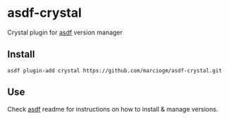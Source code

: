 # asdf-crystal

Crystal plugin for [asdf](https://github.com/asdf-vm/asdf) version manager

## Install

```
asdf plugin-add crystal https://github.com/marciogm/asdf-crystal.git
```

## Use

Check [asdf](https://github.com/asdf-vm/asdf) readme for instructions on how to install & manage versions.
